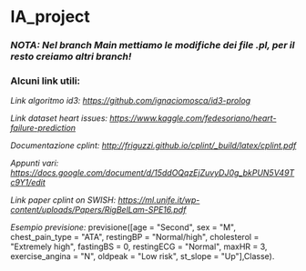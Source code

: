 # IA_project
### _NOTA: Nel branch Main mettiamo le modifiche dei file .pl, per il resto creiamo altri branch!_
### Alcuni link utili:

_Link algoritmo id3: https://github.com/ignaciomosca/id3-prolog_

_Link dataset heart issues: https://www.kaggle.com/fedesoriano/heart-failure-prediction_

_Documentazione cplint: http://friguzzi.github.io/cplint/_build/latex/cplint.pdf_

_Appunti vari: https://docs.google.com/document/d/15ddOQqzEjZuvyDJ0g_bkPUN5V49Tc9Y1/edit_ 

_Link paper cplint on SWISH: https://ml.unife.it/wp-content/uploads/Papers/RigBelLam-SPE16.pdf_

*Esempio previsione:* previsione([age = "Second", sex = "M", chest_pain_type = "ATA", restingBP = "Normal/high", cholesterol = "Extremely high", fastingBS = 0, restingECG = "Normal", maxHR = 3, exercise_angina = "N", oldpeak = "Low risk", st_slope = "Up"],Classe).